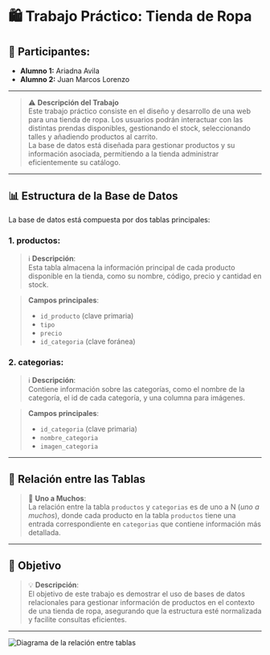 # 🛍️ **Trabajo Práctico: Tienda de Ropa**

## **👥 Participantes**:

- **Alumno 1:** Ariadna Avila
- **Alumno 2:** Juan Marcos Lorenzo

---

> ⚠️ **Descripción del Trabajo**  
> Este trabajo práctico consiste en el diseño y desarrollo de una web para una tienda de ropa. Los usuarios podrán interactuar con las distintas prendas disponibles, gestionando el stock, seleccionando talles y añadiendo productos al carrito.  
> La base de datos está diseñada para gestionar productos y su información asociada, permitiendo a la tienda administrar eficientemente su catálogo.

---

## 📊 **Estructura de la Base de Datos**

La base de datos está compuesta por dos tablas principales:

### **1. productos**:

> ℹ️ **Descripción**:  
> Esta tabla almacena la información principal de cada producto disponible en la tienda, como su nombre, código, precio y cantidad en stock.

> **Campos principales**:
>
> - `id_producto` (clave primaria)
> - `tipo`
> - `precio`
> - `id_categoria` (clave foránea)

### **2. categorias**:

> ℹ️ **Descripción**:  
> Contiene información sobre las categorías, como el nombre de la categoría, el id de cada categoría, y una columna para imágenes.

> **Campos principales**:
>
> - `id_categoria` (clave primaria)
> - `nombre_categoria`
> - `imagen_categoria`

---

## 🔗 **Relación entre las Tablas**

> 🔄 **Uno a Muchos**:  
> La relación entre la tabla `productos` y `categorias` es de uno a N (_uno a muchos_), donde cada producto en la tabla `productos` tiene una entrada correspondiente en `categorias` que contiene información más detallada.

---

## 🎯 **Objetivo**

> 💡 **Descripción**:  
> El objetivo de este trabajo es demostrar el uso de bases de datos relacionales para gestionar información de productos en el contexto de una tienda de ropa, asegurando que la estructura esté normalizada y facilite consultas eficientes.

---

![Diagrama de la relación entre tablas](images/relacion.png)
